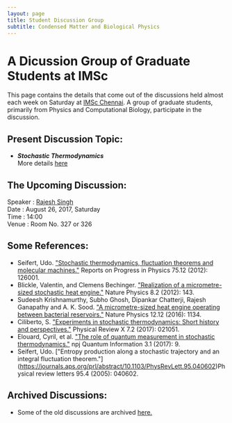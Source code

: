 ```yaml
---
layout: page
title: Student Discussion Group  
subtitle: Condensed Matter and Biological Physics
---
```

# A Dicussion Group of Graduate Students at IMSc

This page contains the details that come out of the discussions held almost each week on Saturday at [IMSc Chennai](https://www.imsc.res.in/). A group of graduate students, primarily from Physics and Computational Biology, participate in the discussion.

## Present Discussion Topic: 
* ***Stochastic Thermodynamics***  
More details [here](https://vinayphy.github.io/discussion/2017/08/welcome)

## The Upcoming Discussion:
Speaker :      [Rajesh Singh](https://rajeshrinet.github.io/)  
Date    :      August 26, 2017, Saturday  
Time    :      14:00  
Venue   :      Room No. 327 or 326  

## Some References:
* Seifert, Udo. ["Stochastic thermodynamics, fluctuation theorems and molecular machines."](http://iopscience.iop.org/article/10.1088/0034-4885/75/12/126001/meta) Reports on Progress in Physics 75.12 (2012): 126001.
* Blickle, Valentin, and Clemens Bechinger. ["Realization of a micrometre-sized stochastic heat engine."](https://www.nature.com/nphys/journal/v8/n2/full/nphys2163.html) Nature Physics 8.2 (2012): 143.
* Sudeesh Krishnamurthy, Subho Ghosh, Dipankar Chatterji, Rajesh Ganapathy and A. K. Sood. ["A micrometre-sized heat engine operating between bacterial reservoirs."](http://www.nature.com/nphys/journal/v12/n12/abs/nphys3870.html) Nature Physics 12.12 (2016): 1134.
* Ciliberto, S. ["Experiments in stochastic thermodynamics: Short history and perspectives."](https://journals.aps.org/prx/abstract/10.1103/PhysRevX.7.021051) Physical Review X 7.2 (2017): 021051.
* Elouard, Cyril, et al. ["The role of quantum measurement in stochastic thermodynamics."](https://www.nature.com/articles/s41534-017-0008-4?WT.feed_name=subjects_quantum-physics) npj Quantum Information 3.1 (2017): 9.
* Seifert, Udo. ["Entropy production along a stochastic trajectory and an integral fluctuation theorem."]
(https://journals.aps.org/prl/abstract/10.1103/PhysRevLett.95.040602)Physical review letters 95.4 (2005): 040602.
  

## Archived Discussions:  
* Some of the old discussions are archived [here.](https://www.imsc.res.in/~kamalt/discussions.html)



